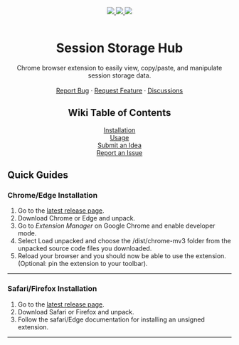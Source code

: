 <a name="readme-top"></a>

<!-- shields -->
<div align="center">
  <a href="https://github.com/cmolisee/session-storage-hub/releases/latest" alt="version">
    <img src="https://img.shields.io/github/package-json/v/cmolisee/session-storage-hub/main?style=for-the-badge" />
  </a>
  <a href="https://github.com/cmolisee/session-storage-hub/issues" alt="issues">
    <img src="https://img.shields.io/github/issues-raw/cmolisee/session-storage-hub?style=for-the-badge" />
  </a>
  <a href="https://github.com/cmolisee/session-storage-hub" alt="code-size">
    <img src="https://img.shields.io/github/languages/code-size/cmolisee/session-storage-hub?style=for-the-badge" />
  </a>
</div>

<br />
<div align="center">
  <h1 align="center">Session Storage Hub</h1>
  <p align="center">
    Chrome browser extension to easily view, copy/paste, and manipulate session storage data.
    <br />
    <br />
    <a href="https://github.com/cmolisee/session-storage-hub/wiki/Session-Storage-Hub-%E2%80%90-Report-an-Issue">Report Bug</a>
    ·
    <a href="https://github.com/cmolisee/session-storage-hub/wiki/Session-Storage-Hub-%E2%80%90-Submit-an-Idea">Request Feature</a>
    ·
    <a href="https://github.com/cmolisee/session-storage-hub/discussions/categories/general">Discussions</a>
  </p>
</div>

<div align="center">
  <h2 align="center">Wiki Table of Contents</h3>
  <div align="center"><a href="https://github.com/cmolisee/session-storage-hub/wiki/How-To-Install">Installation</a></div>
  <div align="center"><a href="https://github.com/cmolisee/session-storage-hub/wiki/Session-Storage-Hub-%E2%80%90-Usage">Usage</a></div>
  <dib align="center"><a href="https://github.com/cmolisee/session-storage-hub/wiki/Session-Storage-Hub-%E2%80%90-Submit-an-Idea">Submit an Idea</a></div>
  <div align="center"><a href="https://github.com/cmolisee/session-storage-hub/wiki/Session-Storage-Hub-%E2%80%90-Report-an-Issue">Report an Issue</a></div>
</div>

<div>
    <h2>Quick Guides</h2>
    <h3>Chrome/Edge Installation</h3>
    <ol>
        <li>Go to the <a href="https://github.com/cmolisee/session-storage-hub/releases/latest">latest release page</a>.</li>
        <li>Download Chrome or Edge and unpack.</li>
        <li>Go to <em>Extension Manager</em> on Google Chrome and enable developer mode.</li>
        <li>Select Load unpacked and choose the /dist/chrome-mv3 folder from the unpacked source code files you downloaded.</li>
        <li>Reload your browser and you should now be able to use the extension.</li>
        (Optional: pin the extension to your toolbar).
    </ol>
    <hr>
    <h3>Safari/Firefox Installation</h3>
    <ol>
        <li>Go to the <a href="https://github.com/cmolisee/session-storage-hub/releases/latest">latest release page</a>.</li>
        <li>Download Safari or Firefox and unpack.</li>
        <li>Follow the safari/Edge documentation for installing an unsigned extension.</li>
    </ol>
    <hr>
</div>
<!-- shields -->

[version-shield]:
	https://img.shields.io/github/package-json/v/cmolisee/session-storage-hub/main?style=for-the-badge
[issues-shield]:
	https://img.shields.io/github/issues-raw/cmolisee/session-storage-hub?style=for-the-badge
[license-shield]:
	https://img.shields.io/github/license/cmolisee/okAPI?style=for-the-badge
[code-size-shield]:
	https://img.shields.io/github/languages/code-size/cmolisee/session-storage-hub?style=for-the-badge

<!-- links -->

[url]: https://github.com/cmolisee/session-storage-hub
[release-url]: https://github.com/cmolisee/session-storage-hub/releases
[latest-url]: https://github.com/cmolisee/session-storage-hub/releases/latest

<!-- todo: add license -->

[issues-url]: https://github.com/cmolisee/session-storage-hub/issues
